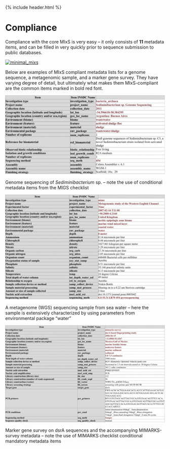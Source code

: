 {% include header.html %}

# Compliance 

Compliance with the core MIxS is very easy – it only consists of **11** metadata items, and can be filled in very quickly prior to sequence submission to public databases.

[![minimal_mixs](../../images/Slide1-mics-core.jpg)](../images/Slide1-mixs-core.jpg)

Below are examples of MIxS compliant metadata lists for a genome sequence, a metagenomic sample, and a marker gene survey. They have varying degree of detail, but ultimately what makes them MIxS-compliant are the common items marked in bold red font.

[![migs](../../images/migs-1024x507.jpg)](../../images/migs-1024x507.jpg)

Genome sequencing of _Sediminibacterium_ sp. – note the use of conditional metadata items from the MIGS checklist

[![mims](../../images/mims-1024x672.jpg)](../../images/mims-1024x672.jpg)

A metagenome (WGS) sequencing sample from sea water – here the sample is extensively characterized by using parameters from environmental package “water”

[![mimarks](../../images/mimarks-1024x621.jpg)](../../images/mimarks-1024x621.jpg)

Marker gene survey on dsrA sequences and the accompanying MIMARKS-survey metadata – note the use of MIMARKS checklist conditional mandatory metadata items

